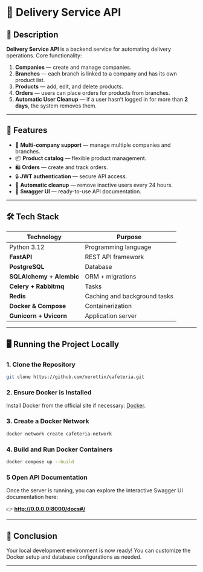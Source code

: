 # 🛒 Delivery Service API

## 📌 Description

**Delivery Service API** is a backend service for automating delivery operations.
Core functionality:

1. **Companies** — create and manage companies.
2. **Branches** — each branch is linked to a company and has its own product list.
3. **Products** — add, edit, and delete products.
4. **Orders** — users can place orders for products from branches.
5. **Automatic User Cleanup** — if a user hasn’t logged in for more than **2 days**, the system removes them.

---

## 🚀 Features

* 🏢 **Multi-company support** — manage multiple companies and branches.
* 📦 **Product catalog** — flexible product management.
* 🛍 **Orders** — create and track orders.
* 🔒 **JWT authentication** — secure API access.
* 🧹 **Automatic cleanup** — remove inactive users every 24 hours.
* 📜 **Swagger UI** — ready-to-use API documentation.

---

## 🛠 Tech Stack

| Technology               | Purpose                      |
| ------------------------ | ---------------------------- |
| Python 3.12              | Programming language         |
| **FastAPI**              | REST API framework           |
| **PostgreSQL**           | Database                     |
| **SQLAlchemy + Alembic** | ORM + migrations             |
| **Celery + Rabbitmq**    | Tasks                        |
| **Redis**                | Caching and background tasks |
| **Docker & Compose**     | Containerization             |
| **Gunicorn + Uvicorn**   | Application server           |

---

## 🖥 Running the Project Locally

### 1. Clone the Repository

```bash
git clone https://github.com/xerottin/cafeteria.git
```

### 2. Ensure Docker is Installed

Install Docker from the official site if necessary: [Docker](https://www.docker.com/).

### 3. Create a Docker Network

```bash
docker network create cafeteria-network
```

### 4. Build and Run Docker Containers

```bash
docker compose up --build
```

### 5 Open API Documentation

Once the server is running, you can explore the interactive Swagger UI documentation here:

👉 **http://0.0.0.0:8000/docs#/**

---

## 🎉 Conclusion

Your local development environment is now ready!
You can customize the Docker setup and database configurations as needed.

---

